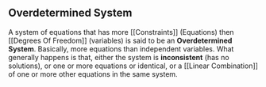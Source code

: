 ## Overdetermined System
A system of equations that has more [[Constraints]] (Equations) then [[Degrees Of Freedom]] (variables) is said to be an **Overdetermined System**. Basically, more equations than independent variables. What generally happens is that, either the system is **inconsistent** (has no solutions), or one or more equations or identical, or a [[Linear Combination]] of one or more other equations in the same system. 